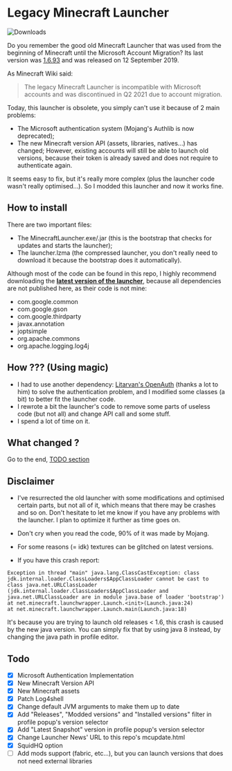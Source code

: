 # Legacy Minecraft Launcher

![Downloads](https://img.shields.io/github/downloads/SkyVerseMc/Legacy-Minecraft-Launcher/total.svg)

Do you remember the good old Minecraft Launcher that was used from the beginning of Minecraft until the Microsoft Account Migration?
Its last version was [1.6.93](https://minecraft.fandom.com/wiki/Launcher_1.6.93  "Launcher 1.6.93") and was released on 12 September 2019.

As Minecraft Wiki said:

> The legacy Minecraft Launcher is incompatible with Microsoft accounts and was discontinued in Q2 2021 due to account migration.

Today, this launcher is obsolete, you simply can't use it because of 2 main problems:
- The Microsoft authentication system (Mojang's Authlib is now deprecated);
- The new Minecraft version API (assets, libraries, natives...) has changed;
However, existing accounts will still be able to launch old versions, because their token is already saved and does not require to authenticate again.

It seems easy to fix, but it's really more complex (plus the launcher code wasn't really optimised...).
So I modded this launcher and now it works fine.

## How to install
There are two important files:
- The MinecraftLauncher.exe/.jar (this is the bootstrap that checks for updates and starts the launcher);
- The launcher.lzma (the compressed launcher, you don't really need to download it because the bootstrap does it automatically).

Although most of the code can be found in this repo, I highly recommend downloading the [**latest version of the launcher**](https://github.com/SkyVerseMc/LegacyMinecraftLauncher/releases/latest), because all dependencies are not published here, as their code is not mine:

- com.google.common
- com.google.gson
- com.google.thirdparty
- javax.annotation
- joptsimple
- org.apache.commons
- org.apache.logging.log4j

## How ??? (Using magic)

- I had to use another dependency: [Litarvan's OpenAuth](https://github.com/Litarvan/OpenAuth) (thanks a lot to him) to solve the authentication problem, and I modified some classes (a bit) to better fit the launcher code.
- I rewrote a bit the launcher's code to remove some parts of useless code (but not all) and change API call and some stuff.
- I spend a lot of time on it.

## What changed ?
Go to the end, [TODO section](#todo)

## Disclaimer
- I've resurrected the old launcher with some modifications and optimised certain parts, but not all of it, which means that there may be crashes and so on. Don't hesitate to let me know if you have any problems with the launcher. I plan to optimize it further as time goes on.
- Don't cry when you read the code, 90% of it was made by Mojang.
- For some reasons (= idk) textures can be glitched on latest versions.

- If you have this crash report:
```
Exception in thread "main" java.lang.ClassCastException: class jdk.internal.loader.ClassLoaders$AppClassLoader cannot be cast to class java.net.URLClassLoader (jdk.internal.loader.ClassLoaders$AppClassLoader and java.net.URLClassLoader are in module java.base of loader 'bootstrap')
at net.minecraft.launchwrapper.Launch.<init>(Launch.java:24)
at net.minecraft.launchwrapper.Launch.main(Launch.java:18)
```
It's because you are trying to launch old releases < 1.6, this crash is caused by the new java version.
You can simply fix that by using java 8 instead, by changing the java path in profile editor.

## Todo
- [x] Microsoft Authentication Implementation
- [x] New Minecraft Version API
- [x] New Minecraft assets
- [x] Patch Log4shell
- [x] Change default JVM arguments to make them up to date
- [x] Add "Releases", "Modded versions" and "Installed versions" filter in profile popup's version selector
- [x] Add "Latest Snapshot" version in profile popup's version selector
- [x] Change Launcher News' URL to this repo's mcupdate.html
- [x] SquidHQ option
- [ ] Add mods support (fabric, etc...), but you can launch versions that does not need external libraries
